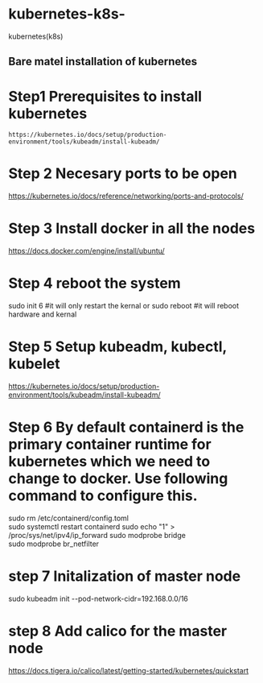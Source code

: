 # kubernetes-k8s-
kubernetes(k8s)

## Bare matel installation of kubernetes 
# Step1 Prerequisites to install kubernetes 
    https://kubernetes.io/docs/setup/production-environment/tools/kubeadm/install-kubeadm/
# Step 2 Necesary ports to be open 
https://kubernetes.io/docs/reference/networking/ports-and-protocols/

# Step 3 Install docker in all the nodes 
https://docs.docker.com/engine/install/ubuntu/

# Step 4 reboot the system
sudo init 6 #it will only restart the kernal
or 
sudo reboot #it will reboot hardware and kernal

# Step 5 Setup kubeadm, kubectl, kubelet
https://kubernetes.io/docs/setup/production-environment/tools/kubeadm/install-kubeadm/

# Step 6 By default containerd is the primary container runtime for kubernetes which we need to change to docker. Use following command to configure this. 
sudo rm /etc/containerd/config.toml   
sudo systemctl restart containerd 
sudo echo "1" >  /proc/sys/net/ipv4/ip_forward
sudo modprobe bridge      
sudo modprobe br_netfilter

# step 7 Initalization of master node
sudo kubeadm init --pod-network-cidr=192.168.0.0/16

# step 8 Add calico for the master node 
https://docs.tigera.io/calico/latest/getting-started/kubernetes/quickstart




